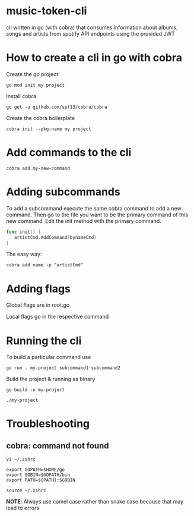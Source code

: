 # music-token-cli

cli written in go (with cobra) that consumes information about albums, songs and artists from spotify API endpoints using the provided JWT

# How to create a cli in go with cobra

Create the go project 
```shell
go mod init my project
```

Install cobra
```shell
go get -u github.com/spf13/cobra/cobra
```

Create the cobra boilerplate

```shell
cobra init --pkg-name my project
```
# Add commands to the cli
```shell
cobra add my-new-command
```

# Adding subcommands

To add a subcommand execute the same cobra command to add a new command.
Then go to the file you want to be the primary command of this new command.
Edit the init method with the primary command. 

```go
func init() {
   artistCmd.AddCommand(bynameCmd)
}
```

The easy way:
```shell
cobra add name -p "artistCmd"
```

# Adding flags

Global flags are in root.go

Local flags go in the respective command


# Running the cli

To build a particular command use
```shell
go run . my-project subcommand1 subcommand2
```

Build the project & running as binary 
```shell
go build -o my-project
```

```shell
./my-project
```

# Troubleshooting

## cobra: command not found

```shell
vi ~/.zshrc
```

```shell
export GOPATH=$HOME/go
export GOBIN=$GOPATH/bin
export PATH=${PATH}:$GOBIN
```

```shell
source ~/.zshrc
```

**NOTE**: Always use camel case rather than snake case because that may lead to errors
